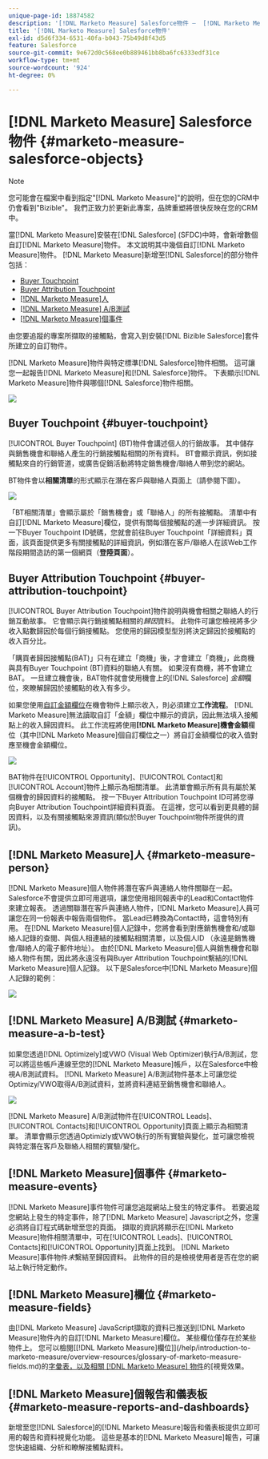 ```yaml
---
unique-page-id: 18874582
description: '[!DNL Marketo Measure] Salesforce物件 —  [!DNL Marketo Measure]'
title: '[!DNL Marketo Measure] Salesforce物件'
exl-id: d5d6f334-6531-40fa-b043-75b49d8f43d5
feature: Salesforce
source-git-commit: 9e672d0c568ee0b889461bb8ba6fc6333edf31ce
workflow-type: tm+mt
source-wordcount: '924'
ht-degree: 0%

---
```


# [!DNL Marketo Measure] Salesforce物件 {#marketo-measure-salesforce-objects}

>[!NOTE]
>
>您可能會在檔案中看到指定&quot;[!DNL Marketo Measure]&quot;的說明，但在您的CRM中仍會看到&quot;Bizible&quot;。 我們正致力於更新此專案，品牌重塑將很快反映在您的CRM中。

當[!DNL Marketo Measure]安裝在[!DNL Salesforce] (SFDC)中時，會新增數個自訂[!DNL Marketo Measure]物件。 本文說明其中幾個自訂[!DNL Marketo Measure]物件。 [!DNL Marketo Measure]新增至[!DNL Salesforce]的部分物件包括：

* [Buyer Touchpoint](#touchpoint)
* [Buyer Attribution Touchpoint](#attribution)
* [[!DNL Marketo Measure]人](#person)
* [[!DNL Marketo Measure] A/B測試](#ab)
* [[!DNL Marketo Measure]個事件](#events)

由您要追蹤的專案所擷取的接觸點，會寫入到安裝[!DNL Bizible Salesforce]套件所建立的自訂物件。

[!DNL Marketo Measure]物件與特定標準[!DNL Salesforce]物件相關。 這可讓您一起報告[!DNL Marketo Measure]和[!DNL Salesforce]物件。 下表顯示[!DNL Marketo Measure]物件與哪個[!DNL Salesforce]物件相關。

![](assets/1-1.png)

## Buyer Touchpoint {#buyer-touchpoint}

[!UICONTROL Buyer Touchpoint] (BT)物件會講述個人的行銷故事。 其中儲存與銷售機會和聯絡人產生的行銷接觸點相關的所有資料。 BT會顯示資訊，例如接觸點來自的行銷管道，或廣告促銷活動將特定銷售機會/聯絡人帶到您的網站。

BT物件會以&#x200B;**相關清單**&#x200B;的形式顯示在潛在客戶與聯絡人頁面上（請參閱下圖）。

![](assets/2-1.png)

「BT相關清單」會顯示屬於「銷售機會」或「聯絡人」的所有接觸點。 清單中有自訂[!DNL Marketo Measure]欄位，提供有關每個接觸點的進一步詳細資訊。 按一下Buyer Touchpoint ID號碼，您就會前往Buyer Touchpoint「詳細資料」頁面，該頁面提供更多有關接觸點的詳細資訊，例如潛在客戶/聯絡人在該Web工作階段期間造訪的第一個網頁（**登陸頁面**）。

## Buyer Attribution Touchpoint {#buyer-attribution-touchpoint}

[!UICONTROL Buyer Attribution Touchpoint]物件說明與機會相關之聯絡人的行銷互動故事。 它會顯示與行銷接觸點相關的&#x200B;*歸因*&#x200B;資料。 此物件可讓您檢視將多少收入點數歸因於每個行銷接觸點。 您使用的歸因模型型別將決定歸因於接觸點的收入百分比。

「購買者歸因接觸點(BAT)」只有在建立「商機」後，才會建立「商機」，此商機與具有Buyer Touchpoint (BT)資料的聯絡人有關。 如果沒有商機，將不會建立BAT。 一旦建立機會後，BAT物件就會使用機會上的[!DNL Salesforce] *金額*&#x200B;欄位，來瞭解歸因於接觸點的收入有多少。

如果您使用[自訂金額欄位](/help/advanced-marketo-measure-features/custom-revenue-amount/using-a-custom-revenue-amount-field.md)在機會物件上顯示收入，則必須建立&#x200B;**工作流程**。 [!DNL Marketo Measure]無法讀取自訂「金額」欄位中顯示的資訊，因此無法填入接觸點上的收入歸因資料。 此工作流程將使用&#x200B;**[!DNL Marketo Measure]機會金額**&#x200B;欄位（其中[!DNL Marketo Measure]個自訂欄位之一）將自訂金額欄位的收入值對應至機會金額欄位。

![](assets/3-1.png)

BAT物件在[!UICONTROL Opportunity]、[!UICONTROL Contact]和[!UICONTROL Account]物件上顯示為相關清單。 此清單會顯示所有具有屬於某個機會的歸因資料的接觸點。 按一下Buyer Attribution Touchpoint ID可將您導向Buyer Attribution Touchpoint詳細資料頁面。 在這裡，您可以看到更具體的歸因資料，以及有關接觸點來源資訊(類似於Buyer Touchpoint物件所提供的資訊)。

## [!DNL Marketo Measure]人 {#marketo-measure-person}

[!DNL Marketo Measure]個人物件將潛在客戶與連絡人物件關聯在一起。 Salesforce不會提供立即可用選項，讓您使用相同報表中的Lead和Contact物件來建立報表。 透過關聯潛在客戶與連絡人物件，[!DNL Marketo Measure]人員可讓您在同一份報表中報告兩個物件。 當Lead已轉換為Contact時，這會特別有用。 在[!DNL Marketo Measure]個人記錄中，您將會看到對應銷售機會和/或聯絡人記錄的查閱、與個人相連結的接觸點相關清單，以及個人ID （永遠是銷售機會/聯絡人的電子郵件地址）。 由於[!DNL Marketo Measure]個人與銷售機會和聯絡人物件有關，因此將永遠沒有與Buyer Attribution Touchpoint繫結的[!DNL Marketo Measure]個人記錄。 以下是Salesforce中[!DNL Marketo Measure]個人記錄的範例：

![](assets/4.png)

## [!DNL Marketo Measure] A/B測試 {#marketo-measure-a-b-test}

如果您透過[!DNL Optimizely]或VWO (Visual Web Optimizer)執行A/B測試，您可以將這些帳戶連線至您的[!DNL Marketo Measure]帳戶，以在Salesforce中檢視A/B測試資料。 [!DNL Marketo Measure] A/B測試物件基本上可讓您從Optimizy/VWO取得A/B測試資料，並將資料連結至銷售機會和聯絡人。

![](assets/5.png)

[!DNL Marketo Measure] A/B測試物件在[!UICONTROL Leads]、[!UICONTROL Contacts]和[!UICONTROL Opportunity]頁面上顯示為相關清單。 清單會顯示您透過Optimizly或VWO執行的所有實驗與變化，並可讓您檢視與特定潛在客戶及聯絡人相關的實驗/變化。

## [!DNL Marketo Measure]個事件 {#marketo-measure-events}

[!DNL Marketo Measure]事件物件可讓您追蹤網站上發生的特定事件。 若要追蹤您網站上發生的特定事件，除了[!DNL Marketo Measure] Javascript之外，您還必須將自訂程式碼新增至您的頁面。 擷取的資訊將顯示在[!DNL Marketo Measure]物件相關清單中，可在[!UICONTROL Leads]、[!UICONTROL Contacts]和[!UICONTROL Opportunity]頁面上找到。 [!DNL Marketo Measure]事件物件&#x200B;*未*&#x200B;繫結至歸因資料。 此物件的目的是檢視使用者是否在您的網站上執行特定動作。

## [!DNL Marketo Measure]欄位 {#marketo-measure-fields}

由[!DNL Marketo Measure] JavaScript擷取的資料已推送到[!DNL Marketo Measure]物件內的自訂[!DNL Marketo Measure]欄位。 某些欄位僅存在於某些物件上。 您可以檢閱[[!DNL Marketo Measure]欄位]](/help/introduction-to-marketo-measure/overview-resources/glossary-of-marketo-measure-fields.md)的[字彙表，以及相關 [!DNL Marketo Measure] 物件](/help/configuration-and-setup/marketo-measure-and-salesforce/marketo-measure-object-and-field-taxonomy.md)的[視覺效果。

## [!DNL Marketo Measure]個報告和儀表板 {#marketo-measure-reports-and-dashboards}

新增至您[!DNL Salesforce]的[!DNL Marketo Measure]報告和儀表板提供立即可用的報告和資料視覺化功能。 這些是基本的[!DNL Marketo Measure]報告，可讓您快速組織、分析和瞭解接觸點資料。
